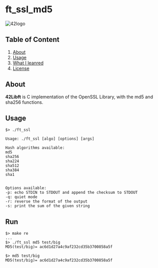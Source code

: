 # ft_ssl_md5

![42logo](https://upload.wikimedia.org/wikipedia/commons/thumb/8/8d/42_Logo.svg/240px-42_Logo.svg.png)

## Table of Content

1. [About](#about)
2. [Usage](#usage)
3. [What I leanred](#whatILeanred)
4. [License](#license)

## About <a name="about"></a>

**42Libft** is C implementation of the OpenSSL Library, with the md5 and sha256 functions.

## Usage <a name="usage"></a>

```
$> ./ft_ssl

Usage: ./ft_ssl [algo] [options] [args]

Hash algorithms available:
md5
sha256
sha224
sha512
sha384
sha1


Options available:
-p: echo STDIN to STDOUT and append the checksum to STDOUT
-q: quiet mode
-r: reverse the format of the output
-s: print the sum of the given string

```

## Run

```
$> make re
...
$> ./ft_ssl md5 test/big
MD5(test/big)= ac6d1d27a4c9af232cd35b3700858a5f

$> md5 test/big
MD5(test/big)= ac6d1d27a4c9af232cd35b3700858a5f
```

